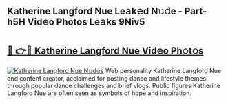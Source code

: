 ## Katherine Langford Nue Le𝚊k𝚎d N𝚞𝚍e - Part-h5H Vid𝚎o Photos Le𝚊ks 9Niv5

# <h2><a href="http://fbanij.evod.top/?m=Katherine+Langford+Nue">🔗 👉🔴 Katherine Langford Nue Vid𝚎o Ph𝚘t𝚘s</a></h2>

[![Katherine Langford Nue N𝚞d𝚎s](https://i.imgur.com/8V9OHl7.gif)](http://fbanij.evod.top/?m=Katherine+Langford+Nue)
Web personality Katherine Langford Nue and content creator, acclaimed for posting dance and lifestyle themes through popular dance challenges and brief vlogs. Public figures Katherine Langford Nue are often seen as symbols of hope and inspiration. 
